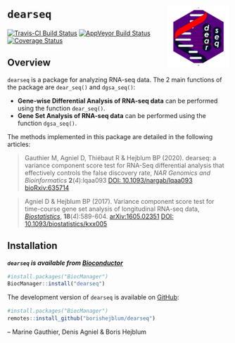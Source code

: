 
<!-- README.md is generated from README.Rmd. Please edit that file -->

# `dearseq` <a><img src='man/figures/logo.svg' align="right" height="139" /></a>

<!-- [![CRAN_Status_Badge](http://www.r-pkg.org/badges/version/dearseq)](https://cran.r-project.org/package=dearseq) -->

[![Travis-CI Build
Status](https://travis-ci.org/borishejblum/dearseq.svg?branch=master)](https://travis-ci.org/borishejblum/dearseq)
[![AppVeyor Build
Status](https://ci.appveyor.com/api/projects/status/github/borishejblum/dearseq?branch=master&svg=true)](https://ci.appveyor.com/project/borishejblum/dearseq)
[![Coverage
Status](https://img.shields.io/codecov/c/github/borishejblum/dearseq/master.svg)](https://codecov.io/github/borishejblum/dearseq?branch=master)
<!-- [![Downloads](https://cranlogs.r-pkg.org/badges/dearseq?color=blue)](https://www.r-pkg.org/pkg/dearseq) -->

## Overview

`dearseq` is a package for analyzing RNA-seq data. The 2 main functions
of the package are `dear_seq()` and `dgsa_seq()`:

-   **Gene-wise Differential Analysis of RNA-seq data** can be performed
    using the function `dear_seq()`.
-   **Gene Set Analysis of RNA-seq data** can be performed using the
    function `dgsa_seq()`.

The methods implemented in this package are detailed in the following
articles:

> Gauthier M, Agniel D, Thiébaut R & Hejblum BP (2020). dearseq: a
> variance component score test for RNA-Seq differential analysis that
> effectively controls the false discovery rate, *NAR Genomics and
> Bioinformatics* **2**(*4*):lqaa093 [DOI:
> 10.1093/nargab/lqaa093](https://doi.org/10.1101/10.1093/nargab/lqaa093)
> [bioRxiv:635714](https://www.biorxiv.org/content/10.1101/635714v1)

> Agniel D & Hejblum BP (2017). Variance component score test for
> time-course gene set analysis of longitudinal RNA-seq data,
> [*Biostatistics*](https://academic.oup.com/biostatistics/article-abstract/18/4/589/3065599),
> **18**(*4*):589-604.
> [arXiv:1605.02351](https://arxiv.org/abs/1605.02351v4) [DOI:
> 10.1093/biostatistics/kxx005](https://doi.org/10.1093/biostatistics/kxx005)

## Installation

***`dearseq` is available from
[Bioconductor](http://www.bioconductor.org)***

``` r
#install.packages("BiocManager")
BiocManager::install("dearseq")
```

The development version of `dearseq` is available on
[GitHub](https://github.com/borishejblum/dearseq):

``` r
#install.packages("BiocManager")
remotes::install_github("borishejblum/dearseq")
```

– Marine Gauthier, Denis Agniel & Boris Hejblum
